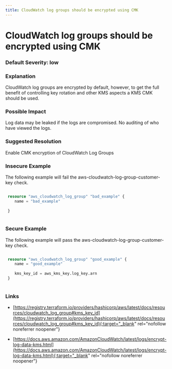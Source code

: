 ```yaml
---
title: CloudWatch log groups should be encrypted using CMK
---
```


# CloudWatch log groups should be encrypted using CMK

### Default Severity: <span class="severity low">low</span>

### Explanation

CloudWatch log groups are encrypted by default, however, to get the full benefit of controlling key rotation and other KMS aspects a KMS CMK should be used.

### Possible Impact
Log data may be leaked if the logs are compromised. No auditing of who have viewed the logs.

### Suggested Resolution
Enable CMK encryption of CloudWatch Log Groups


### Insecure Example

The following example will fail the aws-cloudwatch-log-group-customer-key check.
```terraform

 resource "aws_cloudwatch_log_group" "bad_example" {
 	name = "bad_example"
 
 }
 
```



### Secure Example

The following example will pass the aws-cloudwatch-log-group-customer-key check.
```terraform

 resource "aws_cloudwatch_log_group" "good_example" {
 	name = "good_example"
 
 	kms_key_id = aws_kms_key.log_key.arn
 }
 
```



### Links


- [https://registry.terraform.io/providers/hashicorp/aws/latest/docs/resources/cloudwatch_log_group#kms_key_id](https://registry.terraform.io/providers/hashicorp/aws/latest/docs/resources/cloudwatch_log_group#kms_key_id){:target="_blank" rel="nofollow noreferrer noopener"}

- [https://docs.aws.amazon.com/AmazonCloudWatch/latest/logs/encrypt-log-data-kms.html](https://docs.aws.amazon.com/AmazonCloudWatch/latest/logs/encrypt-log-data-kms.html){:target="_blank" rel="nofollow noreferrer noopener"}



